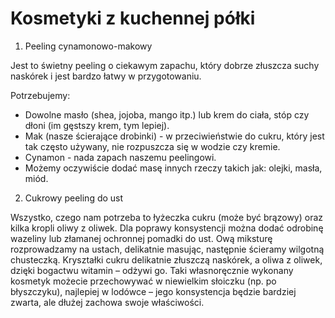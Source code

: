 # Kosmetyki z kuchennej półki

 1. Peeling cynamonowo-makowy

Jest to świetny peeling o ciekawym zapachu, który dobrze złuszcza suchy naskórek i jest bardzo  łatwy w przygotowaniu.

 Potrzebujemy:
-  Dowolne masło (shea, jojoba, mango itp.) lub krem do ciała, stóp czy dłoni (im gęstszy krem, tym lepiej). 
- Mak (nasze ścierające drobinki) - w przeciwieństwie do cukru, który jest tak często używany, nie rozpuszcza się w wodzie czy kremie.
- Cynamon - nada zapach naszemu peelingowi. 
- Możemy oczywiście dodać masę innych rzeczy takich jak:  olejki, masła, miód.


 2. Cukrowy peeling do ust 

 Wszystko, czego nam potrzeba to łyżeczka cukru (może być brązowy) oraz kilka kropli oliwy z oliwek. Dla poprawy konsystencji można dodać odrobinę wazeliny lub złamanej ochronnej pomadki do ust. Ową miksturę rozprowadzamy na ustach, delikatnie masując, następnie ścieramy wilgotną chusteczką. Kryształki cukru delikatnie złuszczą naskórek, a oliwa z oliwek, dzięki bogactwu witamin – odżywi go. Taki własnoręcznie wykonany kosmetyk możecie przechowywać w niewielkim słoiczku (np. po błyszczyku), najlepiej w lodówce – jego konsystencja będzie bardziej zwarta, ale dłużej zachowa swoje właściwości.
